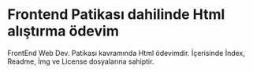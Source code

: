 # Frontend Patikası dahilinde Html alıştırma ödevim
FrontEnd Web Dev. Patikası kavramında Html ödevimdir. İçerisinde İndex, Readme, İmg ve License dosyalarına sahiptir.
